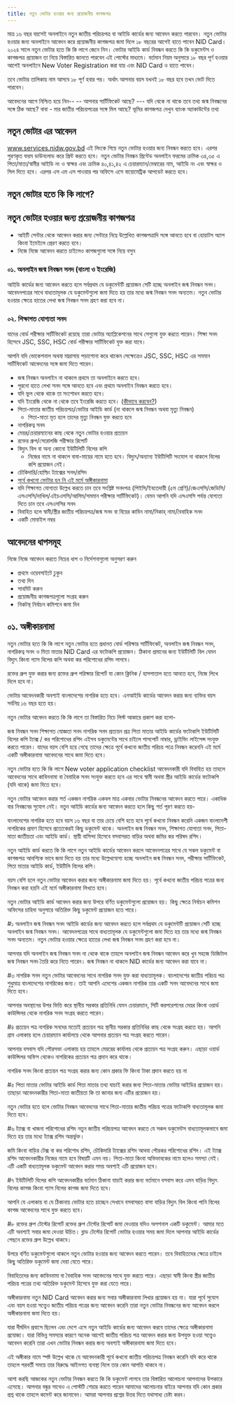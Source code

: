 ```yaml
---
title: নতুন ভোটার হওয়ার জন্য প্রয়োজনীয় কাগজপত্র
---
```

মাত্র ১৬ বছর বয়সেই অনলাইনে নতুন জাতীয় পরিচয়পত্র বা আইডি কার্ডের জন্য আবেদন করতে পারবেন। নতুন ভোটার হওয়ার জন্য অনলাইনে আবেদন করে প্রয়োজনীয় কাগজপত্র জমা দিলে ১৮ বছরের আগেই হাতে পাবেন NID Card। ২০২৪ সালে নতুন ভোটার হতে কি কি লাগে জেনে নিন।
ভোটার আইডি কার্ড নিবন্ধন করতে কি কি ডকুমেন্টস ও কাগজপত্র প্রয়োজন তা নিয়ে বিস্তারিত জানতে পারবেন এই পোস্টের মাধ্যমে। বর্তমান নিয়ম অনুসারে ১৮ বছর পূর্ণ হওয়ার আগেই অনলাইনে New Voter Registration করা যায় এবং NID Card ও হাতে পাবেন।

তবে ভোটার তালিকায় নাম আসবে ১৮ পূর্ণ হবার পর। অর্থাৎ আপনার বয়স যখনই ১৮ বছর হবে তখন ভোট দিতে পারবেন।

আবেদনের আগে নিশ্চিত হয়ে নিন--
-- আপনার সার্টিফিকেট আছে? 
--- যদি থেকে না থাকে তবে 
তথ্য জন্ম নিবন্ধনের সঙ্গে ঠিক আছে?
বাবা - মার জাতীয় পরিচয়পত্রের সঙ্গে মিল আছে?
ভূমির কাগজপত্র দেখুন
ব্যাংক অ্যাকাউন্টের তথ্য

## নতুন ভোটার এর আবেদন
www.services.nidw.gov.bd এই লিংকে গিয়ে নতুন ভোটার হওয়ার জন্য নিবন্ধন করতে হবে। এরপর পুরণকৃত ফরম ডাউনলোড করে প্রিন্ট করতে হবে। নতুন ভোটার নিবন্ধন প্রিন্টেড অনলাইন ফরমের ক্রমিক ৩৪,৩৫ এ পিতা/মাতা/স্বামীর আইডি নং ও স্বাক্ষর এবং ক্রমিক ৪০,৪১,৪২ এ চেয়ারম্যান/মেম্বারের নাম, আইডি নং এবং স্বাক্ষর ও সিল দিতে হবে। এরপর এস এম এস পাওয়ার পর অফিসে এসে বায়োমেট্রিক আপডেট করতে হবে।

## নতুন ভোটার হতে কি কি লাগে?
## নতুন ভোটার হওয়ার জন্য প্রয়োজনীয় কাগজপত্র
* আইটি সেন্টার থেকে আবেদন করার জন্য সেন্টারে নিম্নে উল্লেখিত কাগজপত্রাদি সঙ্গে আনতে হবে বা হোয়াটস অ্যাপ কিংবা ইমেইলে প্রেরণ করতে হবে।
* নিজে নিজে আবেদন করতে চাইলেও কাগজগুলো সঙ্গে নিয়ে বসুন

### ০১. অনলাইন জন্ম নিবন্ধন সনদ (বাংলা ও ইংরেজি)
আইডি কার্ডের জন্য আবেদন করতে হলে সর্বপ্রথম যে ডকুমেন্টটি প্রয়োজন সেটি হচ্ছে অনলাইন জন্ম নিবন্ধন সনদ। আবেদনপত্রের সাথে বাধ্যতামূলক যে ডকুমেন্টগুলো জমা দিতে হয় তার মধ্যে জন্ম নিবন্ধন সনদ অন্যতম। নতুন ভোটার হওয়ার ক্ষেত্রে হাতের লেখা জন্ম নিবন্ধন সনদ গ্রহণ করা হবে না।

### ০২. শিক্ষাগত যোগ্যতা সনদ
যাদের বোর্ড পরীক্ষার সার্টিফিকেট রয়েছে তারা ভোটার অ্যাপ্লিকেশনের সাথে সেগুলো যুক্ত করতে পারেন। শিক্ষা সনদ হিসেবে JSC, SSC, HSC বোর্ড পরীক্ষার সার্টিফিকেট যুক্ত করা যাবে।

আপনি যদি ভোকেশনাল অথবা মাদ্রাসায় পড়াশোনা করে থাকেন সেক্ষেত্রেও JSC, SSC, HSC এর সমমান সার্টিফিকেট আবেদনের সঙ্গে জমা দিতে পারেন।


* জন্ম নিবন্ধন অনলাইন না থাকলে প্রথমে তা অনলাইনে করতে হবে।
* পুরনো হাতে লেখা সনদ সঙ্গে আনতে হবে এবং প্রথমে অনলাইন নিবন্ধন করতে হবে।
* যদি ভুল থেকে থাকে তা সংশোধন করতে হবে।
* যদি ইংরেজি থেকে না থেকে তবে ইংরেজি করতে হবে। ([কীভাবে করবেন?](#))
* পিতা-মাতার জাতীয় পরিচয়পত্র/ভোটার আইডি কার্ড (না থাকলে জন্ম নিবন্ধন অথবা মৃত্যু নিবন্ধন)
    * পিতা-মাতা মৃত হলে তাদের মৃত্যু নিবন্ধন যুক্ত করতে হবে
* নাগরিকত্ব সনদ
* মেয়র/চেয়ারম্যানের কাছ থেকে নতুন ভোটার হওয়ার প্রত্যয়ন
* রক্তের গ্রুপ/সেরোলজি পরীক্ষার রিপোর্ট
* বিদ্যুৎ বিল বা অন্য কোনো ইউটিলিটি বিলের কপি
    * নিজের নামে না থাকলে বাবা-মায়ের নামে হতে হবে। বিদ্যুৎ/অন্যান্য ইউটিলিটি সংযোগ না থাকলে বিলের কপি প্রয়োজন নেই।
* চৌকিদারি/হোল্ডিং ট্যাক্সের সনদ/রসিদ
* [পূর্বে কখনো ভোটার হন নি এই মর্মে অঙ্গীকারনামা](#০১-অঙগকরনম)
* যদি শিক্ষাগত যোগ্যতা উল্লেখ করতে চান তবে সংশ্লিষ্ট সনদপত্র (পিইসি/ইবতেদায়ী (৫ম শ্রেণি)/জেএসসি/জেডিসি/এসএসসি/দাখিল/এইচএসসি/আলিম/সমমান পরীক্ষার সার্টিফিকেট)। যেমন আপনি যদি এসএসসি পর্যন্ত যোগ্যতা দিতে চান তবে এসএসসির সনদ
* বিবাহিত হলে স্বামী/স্ত্রীর জাতীয় পরিচয়পত্র/জন্ম সনদ বা বিয়ের কাবিন নামা/নিকাহ্ নামা/বৈবাহিক সনদ
* একটি মোবাইল নম্বর

## আবেদনের ধাপসমূহ
নিজে নিজে আবেদন করতে নিচের ধাপ ও নির্দেশনাগুলো অনুসরণ করুন
* প্রথমে ওয়েবসাইটে ঢুকুন
* তথ্য দিন
* সাবমিট করুন
* প্রয়োজনীয় কাগজপত্রগুলো সংগ্রহ করুন
* নিকটস্থ নির্বাচন কমিশনে জমা দিন

## ০১. অঙ্গীকারনামা
নতুন ভোটার হতে কি কি লাগে
নতুন ভোটার হতে প্রধানত বোর্ড পরিক্ষার সার্টিফিকেট, অনলাইন জন্ম নিবন্ধন সনদ, নাগরিকত্ব সনদ ও মিতা মাতার NID Card এর ফটোকপি প্রয়োজন। ঠিকানা প্রমানের জন্য ইউটিলিটি বিল যেমন বিদ্যুৎ কিংবা গ্যাস বিলের কপি অথবা কর পরিশোধের রসিদ লাগবে।

রক্তের গ্রুপ যুক্ত করার জন্য রক্তের গ্রুপ পরিক্ষার রিপোর্ট যা কোন ক্লিনিক / হাসপাতাল হতে আনতে হবে, নিজে লিখে দিলে হবে না।

ভোটার আবেদনকারী অবশ্যই বাংলাদেশের নাগরিক হতে হবে। এনআইডি কার্ডের আবেদন করার জন্য ব্যক্তির বয়স সর্বনিম্ন ১৬ বছর হতে হয়।

নতুন ভোটার আবেদন করতে কি কি লাগে তা বিস্তারিত নিচে লিস্ট আকারে প্রকাশ করা হলো-

জন্ম নিবন্ধন সনদ
শিক্ষাগত যোজ্ঞতা সনদ
নাগরিক সনদ
প্রত্যয়ন প্রত্র
পিতা মাতার আইডি কার্ডের ফটোকপি
ইউটিলিটি বিলের কপি
ট্যাক্স / কর পরিশোধের রশিদ
এইসব ডকুমেন্টের সাথে চাইলে পাসপোর্ট নাম্বার, ড্রাইভিং লাইসেন্স সংযুক্ত করতে পারেন। যাদের বয়স বেশি হয়ে গেছে তাদের ক্ষেত্রে পূর্বে কখনো জাতীয় পরিচয় পত্রে নিবন্ধন করেননি এই মর্মে একটি অঙ্গীকারনামা আবেদনের সাথে জমা দিতে হবে।

নতুন ভোটার হতে কি কি লাগে
New voter application checklist
আবেদনকারী যদি বিবাহিত হয় তাহলে আবেদনের সাথে কাবিননামা বা বৈবাহিক সনদ সংযুক্ত করতে হবে এর সাথে স্বামী অথবা স্ত্রীর আইডি কার্ডের ফটোকপি (যদি থাকে) জমা দিতে হবে।

নতুন ভোটার আবেদন করার শর্ত
একজন নাগরিক একবল মাত্র একবার ভোটার নিবন্ধনের আবেদন করতে পারে। একাধিক বার নিবন্ধনের সুযোগ নেই। নতুন আইডি কার্ডের জন্য আবেদন করতে হলে কিছু শর্ত পূরণ করতে হয়-

বাংলাদেশের নাগরিক হতে হবে
বয়স ১৬ বছর বা তার চেয়ে বেশি হতে হবে
পূর্বে কখনো নিবন্ধন করেনি
একজন বাংলাদেশী নাগরিকের প্রমাণ হিসেবে প্রত্যেকেরই কিছু ডকুমেন্ট থাকে। অনলাইন জন্ম নিবন্ধন সনদ, শিক্ষাগত যোগ্যতা সনদ, পিতা-মাতা জাতীয়তা এবং আইডি কার্ড। স্থায়ী বাসিন্দা হিসেবে বসবাসরত বাড়ির অথবা জমির কর পরিষদ রশিদ।

নতুন আইডি কার্ড করতে কি কি লাগে
নতুন আইডি কার্ডের আবেদন করলে আবেদনপত্রের সাথে যে সকল ডকুমেন্ট বা কাগজপত্র আবশ্যিক ভাবে জমা দিতে হয় তার মধ্যে উল্লেখযোগ্য হচ্ছে অনলাইন জন্ম নিবন্ধন সনদ, পরীক্ষার সার্টিফিকেট, পিতা মাতার আইডি কার্ড, ইউটিলি বিলের কপি।

বয়স বেশি হলে নতুন ভোটার আবেদন করার জন্য অঙ্গীকারনামা জমা দিতে হয়। পূর্বে কখনো জাতীয় পরিচয় পত্রের জন্য নিবন্ধন করা হয়নি এই মর্মে অঙ্গীকারনামা লিখতে হবে।

নতুন ভোটার আইডি কার্ড আবেদন করার জন্য উপরে বর্ণিত ডকুমেন্টগুলো প্রয়োজন হয়। কিছু ক্ষেত্রে নির্বাচন কমিশন অফিসের চাহিদা অনুসারে অতিরিক্ত কিছু ডকুমেন্ট প্রয়োজন হতে পারে।

#১ অনলাইন জন্ম নিবন্ধন সনদ
আইডি কার্ডের জন্য আবেদন করতে হলে সর্বপ্রথম যে ডকুমেন্টটি প্রয়োজন সেটি হচ্ছে অনলাইন জন্ম নিবন্ধন সনদ। আবেদনপত্রের সাথে বাধ্যতামূলক যে ডকুমেন্টগুলো জমা দিতে হয় তার মধ্যে জন্ম নিবন্ধন সনদ অন্যতম। নতুন ভোটার হওয়ার ক্ষেত্রে হাতের লেখা জন্ম নিবন্ধন সনদ গ্রহণ করা হবে না।

আপনার যদি অনলাইন জন্ম নিবন্ধন সনদ না থেকে থাকে তাহলে অনলাইন জন্ম নিবন্ধন আবেদন করে খুব সহজে ডিজিটাল জন্ম নিবন্ধন সনদ তৈরি করে নিতে পারেন। জন্ম নিবন্ধন না থাকলে NID কার্ডের জন্য আবেদন করা যাবে না।



#৩ নাগরিক সনদ
নতুন ভোটার আবেদনের সাথে নাগরিক সনদ যুক্ত করা বাধ্যতামূলক। বাংলাদেশের জাতীয় পরিচয় পত্র শুধুমাত্র বাংলাদেশের নাগরিকের জন্য। তাই আপনি এদেশের একজন নাগরিক তার একটি সনদ আবেদনের সাথে জমা দিতে হবে।

আপনার অবস্থানের উপর ভিত্তি করে স্থানীয় সরকার প্রতিনিধি যেমন চেয়ারম্যান, সিটি করপরেশনের মেয়র কিংবা ওয়ার্ড কাউন্সিলর থেকে নাগরিক সনদ সংগ্রহ করতে পারেন।

#৪ প্রত্যয়ন পত্র
নাগরিক সনদের মতোই প্রত্যয়ন পত্র স্থানীয় সরকার প্রতিনিধির কাছ থেকে সংগ্রহ করতে হয়। আপনি গ্রাম এলাকায় হলে চেয়ারম্যান কার্যালয়ে থেকে আপনার প্রত্যয়ন পত্র সংগ্রহ করতে পারেন।

আপনার বসবাস যদি পৌরসভা এলাকায় হয় তাহলে মেয়রের কার্যালয় থেকে প্রত্যয়ন পত্র সংগ্রহ করুন। এছাড়া ওয়ার্ড কাউন্সিলর অফিস থেকেও নাগরিকের প্রত্যয়ন পত্র প্রদান করে থাকে।

নাগরিক সনদ কিংবা প্রত্যয়ন পত্র সংগ্রহ করার জন্য কোন প্রকার ফি কিংবা টাকা প্রদান করতে হয় না

#৫ পিতা মাতার ভোটার আইডি কার্ড
পিতা মাতার তথ্য যাচাই করার জন্য পিতা-মাতার ভোটার আইডির প্রয়োজন হয়। তাছাড়া আবেদনকারীর পিতা-মাতা জাতীয়তা কি তা জানার জন্য এটির প্রয়োজন হয়।

নতুন ভোটার হতে হলে ভোটার নিবন্ধন আবেদনের সাথে পিতা-মাতার জাতীয় পরিচয় পত্রের ফটোকপি বাধ্যতামূলক জমা দিতে হবে।

#৬ ট্যাক্স বা খাজনা পরিশোধের রশিদ
নতুন জাতীয় পরিচয়পত্র আবেদন করতে যে সকল ডকুমেন্টস বাধ্যতামূলকভাবে জমা দিতে হয় তার মধ্যে ট্যাক্স রশিদ অন্তর্ভুক্ত।

জমি কিংবা বাড়ির টেক্স বা কর পরিশোধ রশিদ, চৌকিদারি ট্যাক্সের রশিদ আথবা পৌরকর পরিশোধের রশিদ। এই ট্যাক্স রশিদ আবেদনকারীর নিজের নামে হবে বিষয়টি এমন নয়। পিতা-মাতা কিংবা অভিভাবকের নামে হলেও সমস্যা নেই। এটি একটি বাধ্যতামূলক ডকুমেন্ট আবেদন করার সময় অবশ্যই এটি প্রয়োজন হবে।

#৭ ইউটিলিটি বিলের কপি
আবেদনকারীর বর্তমান ঠিকানা যাচাই করার জন্য বর্তমানে বসবাস করে এমন বাড়ির বিদ্যুৎ বিলের কাগজ কিংবা গ্যাস বিলের কাগজ জমা দিতে হবে।

আপনি যে এলাকায় বা যে ঠিকানায় ভোটার হতে চাচ্ছেন সেখানে বসবাসরত বাসা বাড়ির বিদ্যুৎ বিল কিংবা পানি বিলের কাগজ আবেদনের সাথে যুক্ত করতে হবে।

#৮ রক্তের গ্রুপ টেস্টের রিপোর্ট
রক্তের গ্রুপ টেস্টের রিপোর্ট জমা দেওয়ার যদিও অপশনাল একটি ডকুমেন্ট। আমার মতে এটি অবশ্যই সবার জমা দেওয়া উচিত। ব্লাড টেস্টের রিপোর্ট ভোটার হওয়ার সময় জমা দিলে আপনার আইডি কার্ডের পেছনে রক্তের গ্রুপ উল্লেখ থাকবে।

উপরে বর্ণিত ডকুমেন্টগুলো থাকলে নতুন ভোটার হওয়ার জন্য আবেদন করতে পারেন। তবে বিবাহিতদের ক্ষেত্রে চাইলে কিছু অতিরিক্ত ডকুমেন্ট জমা দেয়া যেতে পারে।

বিবাহিতদের জন্য কাবিননামা বা বৈবাহিক সনদ আবেদনের সাথে যুক্ত করতে পারে। এছাড়া স্বামী কিংবা স্ত্রীর জাতীয় পরিচয় পত্রের তথ্য অতিরিক্ত ডকুমেন্ট হিসেবে যুক্ত করা যেতে পারে।

অঙ্গীকারনামা
নতুন NID Card আবেদন করার জন্য সবার অঙ্গীকারনামা লিখার প্রয়োজন হয় না। যারা পূর্বে সুযোগ এবং বয়স হওয়া সত্ত্বেও জাতীয় পরিচয় পত্রের জন্য আবেদন করেনি তারা নতুন ভোটার নিবন্ধনের জন্য আবেদন করলে অঙ্গীকারনামা জমা দিতে হয়।

যারা দীর্ঘদিন প্রবাসে ছিলেন এবং দেশে এসে নতুন আইডি কার্ডের জন্য আবেদন করবে তাদের ক্ষেত্রে অঙ্গীকারনামা প্রযোজ্য। যারা বিভিন্ন সমস্যার কারণে অনেক আগেই জাতীয় পরিচয় পত্র আবেদন করার জন্য উপযুক্ত হওয়া সত্ত্বেও আবেদন করেনি তারা এখন ভোটার নিবন্ধন করার জন্য অবশ্যই অঙ্গীকারনামা জমা দিতে হবে।

এই অঙ্গীকার নামে স্পষ্ট উল্লেখ থাকে যে আবেদনকারী পূর্বে কখনো জাতীয় পরিচয়পত্র নিবন্ধন করেনি যদি করে থাকে তাহলে পরবর্তী সময়ে তার বিরুদ্ধে আইনগত ব্যবস্থা নিলে তার কোন আপত্তি থাকবে না।

আশা করছি আজকের নতুন ভোটার নিবন্ধন করতে কি কি ডকুমেন্ট লাগবে তার বিস্তারিত আলোচনা আপনাদের উপকারে এসেছে। আপনার বন্ধুর সাথেও এ পোস্টটি শেয়ার করতে পারেন আমাদের আলোচনার বাইরে আপনার যদি কোন প্রকার প্রশ্ন থাকে তাহলে কমেন্ট করে জানাবেন। আমরা আপনার প্রশ্নের উত্তর দিতে যথাসাধ্য চেষ্টা করব।